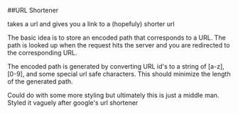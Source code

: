 

##URL Shortener

takes a url and gives you a link to a (hopefuly) shorter url

The basic idea is to store an encoded path that corresponds to a URL.  The path is looked up when the request hits the server and you are redirected to the corresponding URL.

The encoded path is generated by converting URL id's to a string of  [a-z], [0-9], and some special url safe characters.  This should minimize the length of the generated path.  

Could do with some more styling but ultimately this is just a middle man.  Styled it vaguely after google's url shortener
